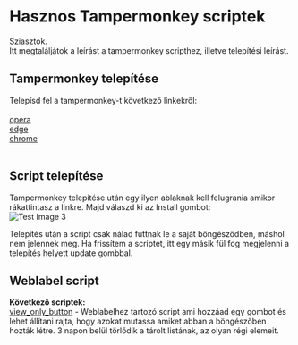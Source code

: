 # Hasznos Tampermonkey scriptek

Sziasztok. <br />
Itt megtaláljátok a leírást a tampermonkey scripthez, illetve telepítési leírást.

## Tampermonkey telepítése

Telepísd fel a tampermonkey-t következő linkekről:<br /><br />
 [opera](/https://addons.opera.com/en/extensions/details/tampermonkey-beta/) <br />
 [edge](https://microsoftedge.microsoft.com/addons/detail/tampermonkey/iikmkjmpaadaobahmlepeloendndfphd?hl=hu) <br />
 [chrome](https://chrome.google.com/webstore/detail/tampermonkey/dhdgffkkebhmkfjojejmpbldmpobfkfo) <br />
 <br />

## Script telepítése
Tampermonkey telepítése után egy ilyen ablaknak kell felugrania amikor rákattintasz a linkre. Majd válaszd ki az Install gombot:<br />
![Test Image 3](https://i.imgur.com/PQpteeE.png)<br />

Telepítés után a script csak nálad futtnak le a saját böngésződben, máshol nem jelennek meg.
Ha frissítem a scriptet, itt egy másik fül fog megjelenni a telepítés helyett update gombbal.

## Weblabel script
<strong>Következő scriptek: </strong><br />
[view_only_button](https://raw.githubusercontent.com/Mlaszlo95/weblabel_plugin/main/view_created_by_me.js) - Weblabelhez tartozó script ami hozzáad egy gombot és lehet állítani rajta, hogy azokat mutassa amiket abban a böngészőben hozták létre. 3 napon belül törlődik a tárolt listának, az olyan régi elemeit. 
